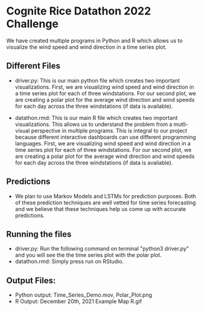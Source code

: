 # Cognite Rice Datathon 2022 Challenge

We have created multiple programs in Python and R which allows us to visualize the wind speed and wind direction in a time series plot. 

## Different Files
- driver.py: This is our main python file which creates two important visualizations. First, we are visualizing wind speed and wind direction in a time series plot for each of three windstations. For our second plot, we are creating a polar plot for the average wind direction and wind speeds for each day across the three windstations (if data is available). 

- datathon.rmd: This is our main R file which creates two important visualizations. This allows us to understand the problem from a mutli-visual perspective in multiple programs. This is integral to our project because different interactive dashboards can use different programming languages. First, we are visualizing wind speed and wind direction in a time series plot for each of three windstations. For our second plot, we are creating a polar plot for the average wind direction and wind speeds for each day across the three windstations (if data is available). 

## Predictions
- We plan to use Markov Models and LSTMs for prediction purposes. Both of these prediction techniques are well vetted for time series forecasting and we believe that these techniques help us come up with accurate predictions. 

## Running the files

- driver.py: Run the following command on terminal "python3 driver.py" and you will see the the time series plot with the polar plot. 
- datathon.rmd: Simply press run on RStudio.

## Output Files:

- Python output: Time_Series_Demo.mov, Polar_Plot.png
- R Output: December 20th, 2021 Example Map R.gif
